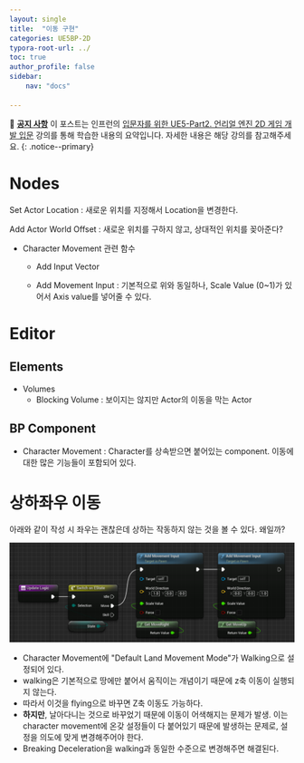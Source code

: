 ```yaml
---
layout: single
title:  "이동 구현"
categories: UE5BP-2D
typora-root-url: ../
toc: true
author_profile: false
sidebar:
    nav: "docs"

---
```


🌝 **<u>공지 사항</u>** 
이 포스트는 인프런의 [입문자를 위한 UE5-Part2. 언리얼 엔진 2D 게임 개발 입문](https://www.inflearn.com/course/%EC%96%B8%EB%A6%AC%EC%96%BC5-%EA%B0%9C%EB%B0%9C%EC%9D%98%EC%A0%95%EC%84%9D-2/dashboard) 강의를 통해 학습한 내용의 요약입니다. 자세한 내용은 해당 강의를 참고해주세요.
{: .notice--primary} 

# Nodes

Set Actor Location : 새로운 위치를 지정해서 Location을 변경한다. 

Add Actor World Offset : 새로운 위치를 구하지 않고, 상대적인 위치를 꽂아준다? 

- Character Movement 관련 함수 

  - Add Input Vector 

  - Add Movement Input : 기본적으로 위와 동일하나, Scale Value (0~1)가 있어서 Axis value를 넣어줄 수 있다.

# Editor
## Elements
- Volumes 
  - Blocking Volume : 보이지는 않지만 Actor의 이동을 막는 Actor
## BP Component
- Character Movement : Character를 상속받으면 붙어있는 component. 이동에 대한 많은 기능들이 포함되어 있다. 

# 상하좌우 이동 

아래와 같이 작성 시 좌우는 괜찮은데 상하는 작동하지 않는 것을 볼 수 있다. 왜일까? 

<img src="/../images/2024-04-05-Movement/image-20240406135205326.png" alt="image-20240406135205326" style="zoom:50%;" />

- Character Movement에 "Default Land Movement Mode"가 Walking으로 설정되어 있다. 
- walking은 기본적으로 땅에만 붙어서 움직이는 개념이기 때문에 z축 이동이 실행되지 않는다. 
- 따라서 이것을 flying으로 바꾸면 Z축 이동도 가능하다. 
- **하지만**, 날아다니는 것으로 바꾸었기 때문에 이동이 어색해지는 문제가 발생. 이는 character movement에 온갖 설정들이 다 붙어있기 때문에 발생하는 문제로, 설정을 의도에 맞게 변경해주어야 한다. 
- Breaking Deceleration을 walking과 동일한 수준으로 변경해주면 해결된다. 
